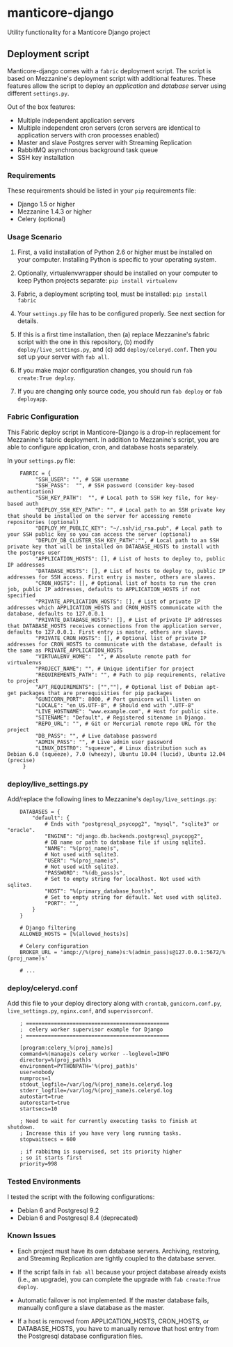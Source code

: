 manticore-django
================

Utility functionality for a Manticore Django project

Deployment script
-----------------
Manticore-django comes with a `fabric` deployment script. The script is based on Mezzanine's deployment script with additional features.
These features allow the script to deploy an *application* and *database* server using different `settings.py`.

Out of the box features:

* Multiple independent application servers
* Multiple independent cron servers (cron servers are identical to application servers with cron processes enabled)
* Master and slave Postgres server with Streaming Replication
* RabbitMQ asynchronous background task queue
* SSH key installation

### Requirements

These requirements should be listed in your `pip` requirements file:

* Django 1.5 or higher
* Mezzanine 1.4.3 or higher
* Celery (optional)

### Usage Scenario

1. First, a valid installation of Python 2.6 or higher must be installed on your computer. Installing Python is specific to your operating system.

2. Optionally, virtualenvwrapper should be installed on your computer to keep Python projects separate: `pip install virtualenv`

3. Fabric, a deployment scripting tool, must be installed: `pip install fabric`

4. Your `settings.py` file has to be configured properly. See next section for details.

5. If this is a first time installation, then (a) replace Mezzanine's fabric script with the one in this repository, (b) modify `deploy/live_settings.py`, and (c) add `deploy/celeryd.conf`. Then you set up your server with `fab all`.

6. If you make major configuration changes, you should run `fab create:True deploy`.

7. If you are changing only source code, you should run `fab deploy` or `fab deployapp`.

### Fabric Configuration

This Fabric deploy script in Manticore-Django is a drop-in replacement for Mezzanine's fabric deployment.
In addition to Mezzanine's script, you are able to configure application, cron, and database hosts separately.

In your `settings.py` file:

        FABRIC = {
             "SSH_USER": "", # SSH username
             "SSH_PASS":  "", # SSH password (consider key-based authentication)
             "SSH_KEY_PATH":  "", # Local path to SSH key file, for key-based auth
             "DEPLOY_SSH_KEY_PATH": "", # Local path to an SSH private key that should be installed on the server for accessing remote repositories (optional)
             "DEPLOY_MY_PUBLIC_KEY": "~/.ssh/id_rsa.pub", # Local path to your SSH public key so you can access the server (optional)
             "DEPLOY_DB_CLUSTER_SSH_KEY_PATH":"", # Local path to an SSH private key that will be installed on DATABASE_HOSTS to install with the postgres user
             "APPLICATION_HOSTS": [], # List of hosts to deploy to, public IP addresses
             "DATABASE_HOSTS": [], # List of hosts to deploy to, public IP addresses for SSH access. First entry is master, others are slaves.
             "CRON_HOSTS": [], # Optional list of hosts to run the cron job, public IP addresses, defaults to APPLICATION_HOSTS if not specified
             "PRIVATE_APPLICATION_HOSTS": [], # List of private IP addresses which APPLICATION_HOSTS and CRON_HOSTS communicate with the database, defaults to 127.0.0.1
             "PRIVATE_DATABASE_HOSTS": [], # List of private IP addresses that DATABASE_HOSTS receives connections from the application server, defaults to 127.0.0.1. First entry is master, others are slaves.
             "PRIVATE_CRON_HOSTS": [], # Optional list of private IP addresses for CRON_HOSTS to communicate with the database, default is the same as PRIVATE_APPLICATION_HOSTS
             "VIRTUALENV_HOME":  "", # Absolute remote path for virtualenvs
             "PROJECT_NAME": "", # Unique identifier for project
             "REQUIREMENTS_PATH": "", # Path to pip requirements, relative to project
             "APT_REQUIREMENTS": ["",""], # Optional list of Debian apt-get packages that are prerequisities for pip packages
             "GUNICORN_PORT": 8000, # Port gunicorn will listen on
             "LOCALE": "en_US.UTF-8", # Should end with ".UTF-8"
             "LIVE_HOSTNAME": "www.example.com", # Host for public site.
             "SITENAME": "Default", # Registered sitename in Django.
             "REPO_URL": "", # Git or Mercurial remote repo URL for the project
             "DB_PASS": "", # Live database password
             "ADMIN_PASS": "", # Live admin user password
             "LINUX_DISTRO": "squeeze", # Linux distribution such as Debian 6.0 (squeeze), 7.0 (wheezy), Ubuntu 10.04 (lucid), Ubuntu 12.04 (precise)
         }

### deploy/live_settings.py

Add/replace the following lines to Mezzanine's `deploy/live_settings.py`:

        DATABASES = {
            "default": {
                # Ends with "postgresql_psycopg2", "mysql", "sqlite3" or "oracle".
                "ENGINE": "django.db.backends.postgresql_psycopg2",
                # DB name or path to database file if using sqlite3.
                "NAME": "%(proj_name)s",
                # Not used with sqlite3.
                "USER": "%(proj_name)s",
                # Not used with sqlite3.
                "PASSWORD": "%(db_pass)s",
                # Set to empty string for localhost. Not used with sqlite3.
                "HOST": "%(primary_database_host)s",
                # Set to empty string for default. Not used with sqlite3.
                "PORT": "",
            }
        }

        # Django filtering
        ALLOWED_HOSTS = [%(allowed_hosts)s]

        # Celery configuration
        BROKER_URL = 'amqp://%(proj_name)s:%(admin_pass)s@127.0.0.1:5672/%(proj_name)s'

        # ...

### deploy/celeryd.conf

Add this file to your deploy directory along with `crontab`, `gunicorn.conf.py`, `live_settings.py`, `nginx.conf`, and
`supervisorconf`.

        ; ==============================================
        ;  celery worker supervisor example for Django
        ; ==============================================

        [program:celery_%(proj_name)s]
        command=%(manage)s celery worker --loglevel=INFO
        directory=%(proj_path)s
        environment=PYTHONPATH='%(proj_path)s'
        user=nobody
        numprocs=1
        stdout_logfile=/var/log/%(proj_name)s.celeryd.log
        stderr_logfile=/var/log/%(proj_name)s.celeryd.log
        autostart=true
        autorestart=true
        startsecs=10

        ; Need to wait for currently executing tasks to finish at shutdown.
        ; Increase this if you have very long running tasks.
        stopwaitsecs = 600

        ; if rabbitmq is supervised, set its priority higher
        ; so it starts first
        priority=998


### Tested Environments

I tested the script with the following configurations:

* Debian 6 and Postgresql 9.2
* Debian 6 and Postgresql 8.4 (deprecated)

### Known Issues

* Each project must have its own database servers. Archiving, restoring, and Streaming Replication are tightly coupled
  to the database server.

* If the script fails in `fab all` because your project database already exists (i.e., an upgrade), you can
  complete the upgrade with `fab create:True deploy`.

*  Automatic failover is not implemented. If the master database fails, manually configure a slave database as the master.

* If a host is removed from APPLICATION_HOSTS, CRON_HOSTS, or DATABASE_HOSTS, you have to manually remove that
  host entry from the Postgresql database configuration files.

